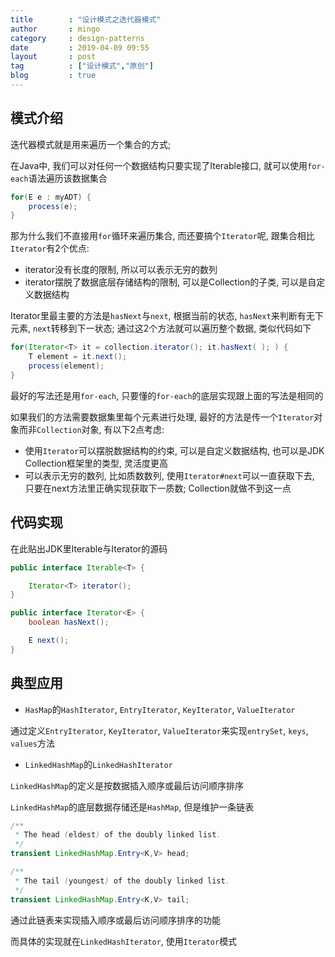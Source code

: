 ```yaml
---
title        : "设计模式之迭代器模式"
author       : mingo
category     : design-patterns
date         : 2019-04-09 09:55
layout       : post
tag          : ["设计模式","原创"]
blog         : true
---
```


## 模式介绍

迭代器模式就是用来遍历一个集合的方式; 

在Java中, 我们可以对任何一个数据结构只要实现了Iterable接口, 就可以使用`for-each`语法遍历该数据集合

```java
for(E e : myADT) {
    process(e);
}
```

那为什么我们不直接用`for`循环来遍历集合, 而还要搞个`Iterator`呢, 跟集合相比`Iterator`有2个优点:
- iterator没有长度的限制, 所以可以表示无穷的数列
- iterator摆脱了数据底层存储结构的限制, 可以是Collection的子类, 可以是自定义数据结构

Iterator里最主要的方法是`hasNext`与`next`, 根据当前的状态, `hasNext`来判断有无下元素, `next`转移到下一状态; 
通过这2个方法就可以遍历整个数据, 类似代码如下

```java
for(Iterator<T> it = collection.iterator(); it.hasNext( ); ) {
    T element = it.next();
    process(element);
}
```

最好的写法还是用`for-each`, 只要懂的`for-each`的底层实现跟上面的写法是相同的



如果我们的方法需要数据集里每个元素进行处理, 最好的方法是传一个`Iterator`对象而非`Collection`对象, 有以下2点考虑:

- 使用`Iterator`可以摆脱数据结构的约束, 可以是自定义数据结构, 也可以是JDK Collection框架里的类型, 灵活度更高
- 可以表示无穷的数列, 比如质数数列, 使用`Iterator#next`可以一直获取下去, 只要在next方法里正确实现获取下一质数; Collection就做不到这一点

## 代码实现

在此贴出JDK里Iterable与Iterator的源码

```java
public interface Iterable<T> {

    Iterator<T> iterator();
}
```

```java
public interface Iterator<E> {
    boolean hasNext();

    E next();
}
```

## 典型应用

- `HasMap`的`HashIterator`, `EntryIterator`, `KeyIterator`, `ValueIterator`

通过定义`EntryIterator`, `KeyIterator`, `ValueIterator`来实现`entrySet`, `keys`, `values`方法

- `LinkedHashMap`的`LinkedHashIterator`

`LinkedHashMap`的定义是按数据插入顺序或最后访问顺序排序

`LinkedHashMap`的底层数据存储还是`HashMap`, 但是维护一条链表

```java
/**
 * The head (eldest) of the doubly linked list.
 */
transient LinkedHashMap.Entry<K,V> head;

/**
 * The tail (youngest) of the doubly linked list.
 */
transient LinkedHashMap.Entry<K,V> tail;
```

通过此链表来实现插入顺序或最后访问顺序排序的功能

而具体的实现就在`LinkedHashIterator`, 使用`Iterator`模式
